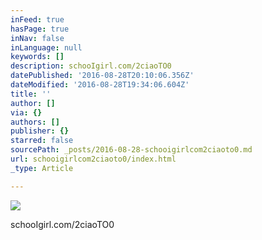 ```yaml
---
inFeed: true
hasPage: true
inNav: false
inLanguage: null
keywords: []
description: schooIgirl.com/2ciaoTO0
datePublished: '2016-08-28T20:10:06.356Z'
dateModified: '2016-08-28T19:34:06.604Z'
title: ''
author: []
via: {}
authors: []
publisher: {}
starred: false
sourcePath: _posts/2016-08-28-schooigirlcom2ciaoto0.md
url: schooigirlcom2ciaoto0/index.html
_type: Article

---
```

![](https://the-grid-user-content.s3-us-west-2.amazonaws.com/65955679-5e98-41b9-a0bd-41d94f2914e1.jpg)

schooIgirl.com/2ciaoTO0